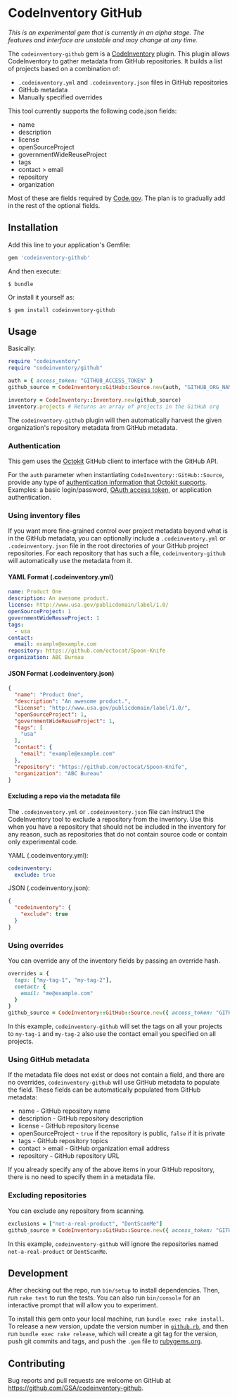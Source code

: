 # CodeInventory GitHub

*_This is an experimental gem that is currently in an alpha stage. The features and interface are unstable and may change at any time._*

The `codeinventory-github` gem is a [CodeInventory](https://github.com/GSA/codeinventory) plugin. This plugin allows CodeInventory to gather metadata from GitHub repositories. It builds a list of projects based on a combination of:

* `.codeinventory.yml` and `.codeinventory.json` files in GitHub repositories
* GitHub metadata
* Manually specified overrides

This tool currently supports the following code.json fields:

* name
* description
* license
* openSourceProject
* governmentWideReuseProject
* tags
* contact > email
* repository
* organization

Most of these are fields required by [Code.gov](https://code.gov/). The plan is to gradually add in the rest of the optional fields.

## Installation

Add this line to your application's Gemfile:

```ruby
gem 'codeinventory-github'
```

And then execute:

    $ bundle

Or install it yourself as:

    $ gem install codeinventory-github

## Usage

Basically:

```ruby
require "codeinventory"
require "codeinventory/github"

auth = { access_token: "GITHUB_ACCESS_TOKEN" }
github_source = CodeInventory::GitHub::Source.new(auth, "GITHUB_ORG_NAME")

inventory = CodeInventory::Inventory.new(github_source)
inventory.projects # Returns an array of projects in the GitHub org
```

The `codeinventory-github` plugin will then automatically harvest the given organization's repository metadata from GitHub metadata.

### Authentication

This gem uses the [Octokit](https://github.com/octokit/octokit.rb) GitHub client to interface with the GitHub API.

For the `auth` parameter when instantiating `CodeInventory::GitHub::Source`, provide any type of [authentication information that Octokit supports](https://github.com/octokit/octokit.rb#authentication). Examples: a basic login/password, [OAuth access token](https://developer.github.com/v3/oauth/), or application authentication.

### Using inventory files

If you want more fine-grained control over project metadata beyond what is in the GitHub metadata, you can optionally include a `.codeinventory.yml` or `.codeinventory.json` file in the root directories of your GitHub project repositories. For each repository that has such a file, `codeinventory-github` will automatically use the metadata from it.

#### YAML Format (.codeinventory.yml)

```yaml
name: Product One
description: An awesome product.
license: http://www.usa.gov/publicdomain/label/1.0/
openSourceProject: 1
governmentWideReuseProject: 1
tags:
  - usa
contact:
  email: example@example.com
repository: https://github.com/octocat/Spoon-Knife
organization: ABC Bureau
```

#### JSON Format (.codeinventory.json)

```json
{
  "name": "Product One",
  "description": "An awesome product.",
  "license": "http://www.usa.gov/publicdomain/label/1.0/",
  "openSourceProject": 1,
  "governmentWideReuseProject": 1,
  "tags": [
    "usa"
  ],
  "contact": {
    "email": "example@example.com"
  },
  "repository": "https://github.com/octocat/Spoon-Knife",
  "organization": "ABC Bureau"
}
```

#### Excluding a repo via the metadata file

The `.codeinventory.yml` or `.codeinventory.json` file can instruct the CodeInventory tool to exclude a repository from the inventory. Use this when you have a repository that should not be included in the inventory for any reason, such as repositories that do not contain source code or contain only experimental code.

YAML (.codeinventory.yml):

```yaml
codeinventory:
  exclude: true
```

JSON (.codeinventory.json):

```json
{
  "codeinventory": {
    "exclude": true
  }
}
```

### Using overrides

You can override any of the inventory fields by passing an override hash.

```ruby
overrides = {
  tags: ["my-tag-1", "my-tag-2"],
  contact: {
    email: "me@example.com"
  }
}
github_source = CodeInventory::GitHub::Source.new({ access_token: "GITHUB_ACCESS_TOKEN" }, "GITHUB_ORG_NAME", overrides: overrides)
```

In this example, `codeinventory-github` will set the tags on all your projects to `my-tag-1` and `my-tag-2` also use the contact email you specified on all projects.

### Using GitHub metadata

If the metadata file does not exist or does not contain a field, and there are no overrides, `codeinventory-github` will use GitHub metadata to populate the field. These fields can be automatically populated from GitHub metadata:

* name - GitHub repository name
* description - GitHub repository description
* license - GitHub repository license
* openSourceProject - `true` if the repository is public, `false` if it is private
* tags - GitHub repository topics
* contact > email - GitHub organization email address
* repository - GitHub repository URL

If you already specify any of the above items in your GitHub repository, there is no need to specify them in a metadata file.

### Excluding repositories

You can exclude any repository from scanning.

```ruby
exclusions = ["not-a-real-product", "DontScanMe"]
github_source = CodeInventory::GitHub::Source.new({ access_token: "GITHUB_ACCESS_TOKEN" }, "GITHUB_ORG_NAME", exclude: exclusions)
```

In this example, `codeinventory-github` will ignore the repositories named `not-a-real-product` or `DontScanMe`.

## Development

After checking out the repo, run `bin/setup` to install dependencies. Then, run `rake test` to run the tests. You can also run `bin/console` for an interactive prompt that will allow you to experiment.

To install this gem onto your local machine, run `bundle exec rake install`. To release a new version, update the version number in [`github.rb`](/lib/codeinventory/github.rb), and then run `bundle exec rake release`, which will create a git tag for the version, push git commits and tags, and push the `.gem` file to [rubygems.org](https://rubygems.org).

## Contributing

Bug reports and pull requests are welcome on GitHub at https://github.com/GSA/codeinventory-github.
